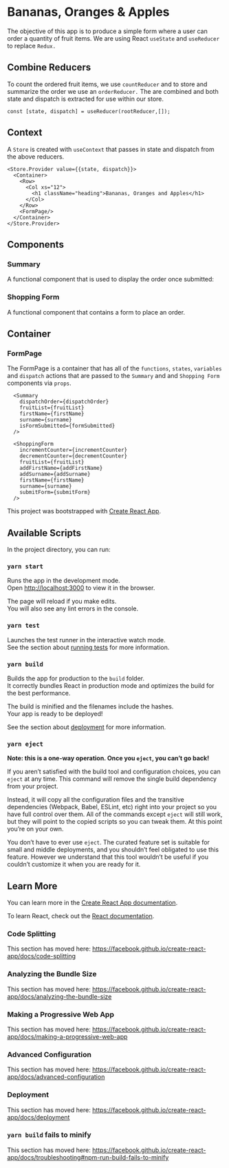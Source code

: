 # Bananas, Oranges & Apples
The objective of this app is to produce a simple form where a user can order a quantity of fruit items. We are using React `useState` and `useReducer` to replace `Redux.`


## Combine Reducers
To count the ordered fruit items, we use `countReducer` and to store and summarize the order we use an `orderReducer.` The are combined and both state and dispatch is extracted for use within our store.

    const [state, dispatch] = useReducer(rootReducer,[]);

## Context
A `Store` is created with `useContext` that passes in state and dispatch from the above reducers.

    <Store.Provider value={{state, dispatch}}>
      <Container>
        <Row>
          <Col xs="12">
            <h1 className="heading">Bananas, Oranges and Apples</h1>
          </Col>
        </Row>
        <FormPage/>
      </Container>
    </Store.Provider>

## Components

### Summary
A functional component that is used to display the order once submitted:

### Shopping Form
A functional component that contains a form to place an order.

## Container

### FormPage
The FormPage is a container that has all of the `functions`, `states`, `variables` and `dispatch` actions that are passed to the `Summary` and and `Shopping Form` components via `props`.    

      <Summary
        dispatchOrder={dispatchOrder}
        fruitList={fruitList}
        firstName={firstName}
        surname={surname}
        isFormSubmitted={formSubmitted}
      />

      <ShoppingForm
        incrementCounter={incrementCounter}
        decrementCounter={decrementCounter}
        fruitList={fruitList}
        addFirstName={addFirstName}
        addSurname={addSurname}
        firstName={firstName}
        surname={surname}
        submitForm={submitForm}
      />



This project was bootstrapped with [Create React App](https://github.com/facebook/create-react-app).

## Available Scripts

In the project directory, you can run:

### `yarn start`

Runs the app in the development mode.<br />
Open [http://localhost:3000](http://localhost:3000) to view it in the browser.

The page will reload if you make edits.<br />
You will also see any lint errors in the console.

### `yarn test`

Launches the test runner in the interactive watch mode.<br />
See the section about [running tests](https://facebook.github.io/create-react-app/docs/running-tests) for more information.

### `yarn build`

Builds the app for production to the `build` folder.<br />
It correctly bundles React in production mode and optimizes the build for the best performance.

The build is minified and the filenames include the hashes.<br />
Your app is ready to be deployed!

See the section about [deployment](https://facebook.github.io/create-react-app/docs/deployment) for more information.

### `yarn eject`

**Note: this is a one-way operation. Once you `eject`, you can’t go back!**

If you aren’t satisfied with the build tool and configuration choices, you can `eject` at any time. This command will remove the single build dependency from your project.

Instead, it will copy all the configuration files and the transitive dependencies (Webpack, Babel, ESLint, etc) right into your project so you have full control over them. All of the commands except `eject` will still work, but they will point to the copied scripts so you can tweak them. At this point you’re on your own.

You don’t have to ever use `eject`. The curated feature set is suitable for small and middle deployments, and you shouldn’t feel obligated to use this feature. However we understand that this tool wouldn’t be useful if you couldn’t customize it when you are ready for it.

## Learn More

You can learn more in the [Create React App documentation](https://facebook.github.io/create-react-app/docs/getting-started).

To learn React, check out the [React documentation](https://reactjs.org/).

### Code Splitting

This section has moved here: https://facebook.github.io/create-react-app/docs/code-splitting

### Analyzing the Bundle Size

This section has moved here: https://facebook.github.io/create-react-app/docs/analyzing-the-bundle-size

### Making a Progressive Web App

This section has moved here: https://facebook.github.io/create-react-app/docs/making-a-progressive-web-app

### Advanced Configuration

This section has moved here: https://facebook.github.io/create-react-app/docs/advanced-configuration

### Deployment

This section has moved here: https://facebook.github.io/create-react-app/docs/deployment

### `yarn build` fails to minify

This section has moved here: https://facebook.github.io/create-react-app/docs/troubleshooting#npm-run-build-fails-to-minify
